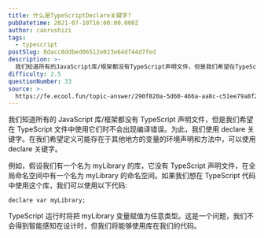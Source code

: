 ```yaml
---
title: 什么是TypeScriptDeclare关键字?
pubDatetime: 2021-07-10T16:00:00.000Z
author: caorushizi
tags:
  - typescript
postSlug: 8dacc8ddbed06512e023e64df44d7fed
description: >-
  我们知道所有的JavaScript库/框架都没有TypeScript声明文件，但是我们希望在TypeScript文件中使用它们时不会出现编译错误。为此，我们使用declare关键字。在我们希望定义可能
difficulty: 2.5
questionNumber: 33
source: >-
  https://fe.ecool.fun/topic-answer/290f820a-5d60-466a-aa8c-c51ee79a8f2a?orderBy=updateTime&order=desc&tagId=19
---
```


我们知道所有的 JavaScript 库/框架都没有 TypeScript 声明文件，但是我们希望在 TypeScript 文件中使用它们时不会出现编译错误。为此，我们使用 declare 关键字。在我们希望定义可能存在于其他地方的变量的环境声明和方法中，可以使用 declare 关键字。

例如，假设我们有一个名为 myLibrary 的库，它没有 TypeScript 声明文件，在全局命名空间中有一个名为 myLibrary 的命名空间。如果我们想在 TypeScript 代码中使用这个库，我们可以使用以下代码:

    declare var myLibrary;

TypeScript 运行时将把 myLibrary 变量赋值为任意类型。这是一个问题，我们不会得到智能感知在设计时，但我们将能够使用库在我们的代码。
